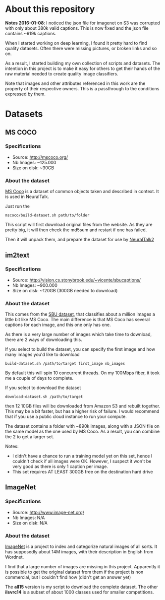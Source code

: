 # About this repository

**Notes 2016-01-08**: I noticed the json file for imagenet on S3 was corrupted with only about 380k valid captions. This is now fixed and the json file contains ~919k captions. 

When I started working on deep learning, I found it pretty hard to find quality datasets. Often there were missing pictures, or broken links and so on. 

As a result, I started building my own collection of scripts and datasets. The intention in this project is to make it easy for others to get their hands of the raw material needed to create quality image classifiers. 

Note that images and other attributes referenced in this work are the property of their respective owners. This is a passthrough to the conditions expressed by them. 

# Datasets
## MS COCO
### Specifications

* Source: http://mscoco.org/
* Nb Images: ~125.000
* Size on disk: ~30GB

### About the dataset

[MS Coco](http://mscoco.org/) is a dataset of common objects taken and described in context. It is used in NeuralTalk. 

Just run the 

	mscoco/build-dataset.sh path/to/folder

This script will first download original files from the website. As they are pretty big, it will then check the md5sum and restart if one has failed. 

Then it will unpack them, and prepare the dataset for use by [NeuralTalk2](https://github.com/karpathy/neuraltalk2)

## im2text
### Specifications

* Source: http://vision.cs.stonybrook.edu/~vicente/sbucaptions/
* Nb Images: ~900.000
* Size on disk: ~120GB (300GB needed to download)

### About the dataset

This comes from the [SBU dataset](http://vision.cs.stonybrook.edu/~vicente/sbucaptions/), that classifies about a million images a little bit like MS Coco. The main difference is that MS Coco has several captions for each image, and this one only has one. 

As there is a very large number of images which take time to download, there are 2 ways of downloading this. 

If you select to build the dataset, you can specify the first image and how many images you'd like to download

	build-dataset.sh /path/to/target first_image nb_images

By default this will spin 10 concurrent threads. On my 100Mbps fiber, it took me a couple of days to complete. 

If you select to download the dataset

	download-dataset.sh /path/to/target

then 12 10GB files will be downloaded from Amazon S3 and rebuilt together. This may be a bit faster, but has a higher risk of failure. I would recommend that if you use a public cloud instance to run your compute. 

The dataset contains a folder with ~890k images, along with a JSON file on the same model as the one used by MS Coco. As a result, you can combine the 2 to get a larger set. 

Notes: 
* I didn't have a chance to run a training model yet on this set, hence I couldn't check if all images were OK. However, I suspect it won't be very good as there is only 1 caption per image.
* This set requires AT LEAST 300GB free on the destination hard drive

## ImageNet
### Specifications

* Source: http://www.image-net.org/
* Nb Images: N/A
* Size on disk: N/A

### About the dataset

[ImageNet](http://www.image-net.org/) is a project to index and categorize natural images of all sorts. It has supposedly about 14M images, with their description in English from Wordnet. 

I find that a large number of images are missing in this project. Apparently it is possible to get the original dataset from them if the project is non commercial, but I couldn't find how (didn't get an answer yet)

The **all15** version is my script to download the complete dataset. 
The other **ilsvrc14** is a subset of about 1000 classes used for smaller competitions. 





